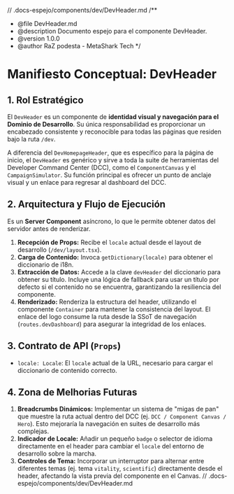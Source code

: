 // .docs-espejo/components/dev/DevHeader.md
/**
 * @file DevHeader.md
 * @description Documento espejo para el componente DevHeader.
 * @version 1.0.0
 * @author RaZ podesta - MetaShark Tech
 */

# Manifiesto Conceptual: DevHeader

## 1. Rol Estratégico

El `DevHeader` es un componente de **identidad visual y navegación para el Dominio de Desarrollo**. Su única responsabilidad es proporcionar un encabezado consistente y reconocible para todas las páginas que residen bajo la ruta `/dev`.

A diferencia del `DevHomepageHeader`, que es específico para la página de inicio, el `DevHeader` es genérico y sirve a toda la suite de herramientas del Developer Command Center (DCC), como el `ComponentCanvas` y el `CampaignSimulator`. Su función principal es ofrecer un punto de anclaje visual y un enlace para regresar al dashboard del DCC.

## 2. Arquitectura y Flujo de Ejecución

Es un **Server Component** asíncrono, lo que le permite obtener datos del servidor antes de renderizar.

1.  **Recepción de Props:** Recibe el `locale` actual desde el layout de desarrollo (`/dev/layout.tsx`).
2.  **Carga de Contenido:** Invoca `getDictionary(locale)` para obtener el diccionario de i18n.
3.  **Extracción de Datos:** Accede a la clave `devHeader` del diccionario para obtener su título. Incluye una lógica de fallback para usar un título por defecto si el contenido no se encuentra, garantizando la resiliencia del componente.
4.  **Renderizado:** Renderiza la estructura del header, utilizando el componente `Container` para mantener la consistencia del layout. El enlace del logo consume la ruta desde la SSoT de navegación (`routes.devDashboard`) para asegurar la integridad de los enlaces.

## 3. Contrato de API (`Props`)

-   `locale: Locale`: El `locale` actual de la URL, necesario para cargar el diccionario de contenido correcto.

## 4. Zona de Melhorias Futuras

1.  **Breadcrumbs Dinámicos:** Implementar un sistema de "migas de pan" que muestre la ruta actual dentro del DCC (ej. `DCC / Component Canvas / Hero`). Esto mejoraría la navegación en suites de desarrollo más complejas.
2.  **Indicador de Locale:** Añadir un pequeño `badge` o selector de idioma directamente en el header para cambiar el `locale` del entorno de desarrollo sobre la marcha.
3.  **Controles de Tema:** Incorporar un interruptor para alternar entre diferentes temas (ej. tema `vitality`, `scientific`) directamente desde el header, afectando la vista previa del componente en el Canvas.
// .docs-espejo/components/dev/DevHeader.md